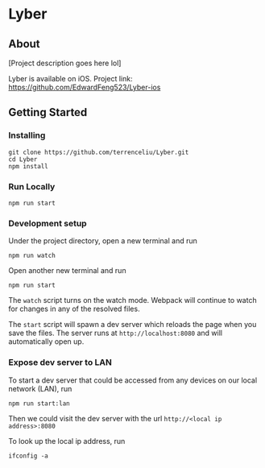 # Lyber

## About
[Project description goes here lol]

Lyber is available on iOS. Project link: https://github.com/EdwardFeng523/Lyber-ios


## Getting Started



### Installing

```
git clone https://github.com/terrenceliu/Lyber.git
cd Lyber
npm install
```

### Run Locally
```
npm run start
```

### Development setup

Under the project directory, open a new terminal and run
```
npm run watch
```

Open another new terminal and run
```
npm run start
```

The `watch` script turns on the watch mode. Webpack will continue to watch for changes in any of the resolved files. 

The `start` script will spawn a dev server which reloads the page when you save the files. The server runs at `http://localhost:8080` and will automatically open up.

### Expose dev server to LAN


To start a dev server that could be accessed from any devices on our local network (LAN), run
```
npm run start:lan
```

Then we could visit the dev server with the url `http://<local ip address>:8080`

To look up the local ip address, run
```
ifconfig -a
```





